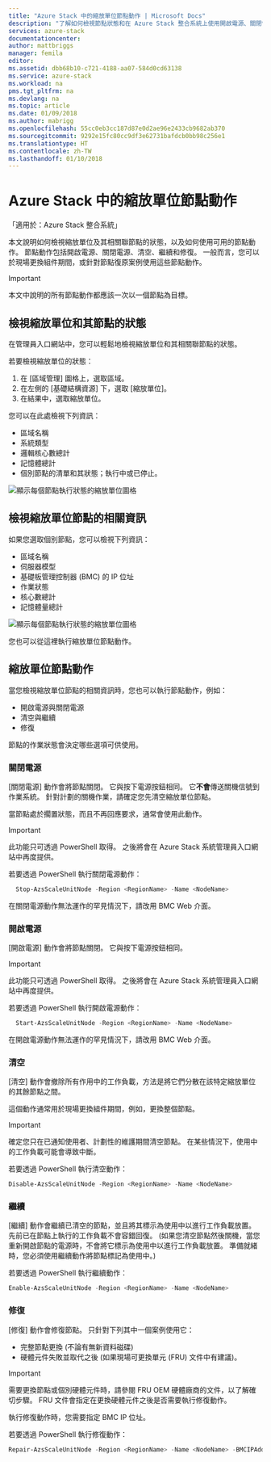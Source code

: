 ```yaml
---
title: "Azure Stack 中的縮放單位節點動作 | Microsoft Docs"
description: "了解如何檢視節點狀態和在 Azure Stack 整合系統上使用開啟電源、關閉電源、清空和繼續節點動作。"
services: azure-stack
documentationcenter: 
author: mattbriggs
manager: femila
editor: 
ms.assetid: dbb68b10-c721-4188-aa07-584d0cd63138
ms.service: azure-stack
ms.workload: na
pms.tgt_pltfrm: na
ms.devlang: na
ms.topic: article
ms.date: 01/09/2018
ms.author: mabrigg
ms.openlocfilehash: 55cc0eb3cc187d87e0d2ae96e2433cb9682ab370
ms.sourcegitcommit: 9292e15fc80cc9df3e62731bafdcb0bb98c256e1
ms.translationtype: HT
ms.contentlocale: zh-TW
ms.lasthandoff: 01/10/2018
---
```

# <a name="scale-unit-node-actions-in-azure-stack"></a>Azure Stack 中的縮放單位節點動作

「適用於：Azure Stack 整合系統」

本文說明如何檢視縮放單位及其相關聯節點的狀態，以及如何使用可用的節點動作。 節點動作包括開啟電源、關閉電源、清空、繼續和修復。 一般而言，您可以於現場更換組件期間，或針對節點復原案例使用這些節點動作。

> [!Important]  
> 本文中說明的所有節點動作都應該一次以一個節點為目標。


## <a name="view-the-status-of-a-scale-unit-and-its-nodes"></a>檢視縮放單位和其節點的狀態

在管理員入口網站中，您可以輕鬆地檢視縮放單位和其相關聯節點的狀態。

若要檢視縮放單位的狀態：

1. 在 [區域管理] 圖格上，選取區域。
2. 在左側的 [基礎結構資源] 下，選取 [縮放單位]。
3. 在結果中，選取縮放單位。
 
您可以在此處檢視下列資訊：

- 區域名稱
- 系統類型
- 邏輯核心數總計
- 記憶體總計
- 個別節點的清單和其狀態；執行中或已停止。

![顯示每個節點執行狀態的縮放單位圖格](media/azure-stack-node-actions/ScaleUnitStatus.PNG)

## <a name="view-information-about-a-scale-unit-node"></a>檢視縮放單位節點的相關資訊

如果您選取個別節點，您可以檢視下列資訊：

- 區域名稱
- 伺服器模型
- 基礎板管理控制器 (BMC) 的 IP 位址
- 作業狀態
- 核心數總計
- 記憶體量總計
 
![顯示每個節點執行狀態的縮放單位圖格](media/azure-stack-node-actions/NodeActions.PNG)

您也可以從這裡執行縮放單位節點動作。

## <a name="scale-unit-node-actions"></a>縮放單位節點動作

當您檢視縮放單位節點的相關資訊時，您也可以執行節點動作，例如：

- 開啟電源與關閉電源
- 清空與繼續
- 修復

節點的作業狀態會決定哪些選項可供使用。

### <a name="power-off"></a>關閉電源

[關閉電源] 動作會將節點關閉。 它與按下電源按鈕相同。 它**不會**傳送關機信號到作業系統。 針對計劃的關機作業，請確定您先清空縮放單位節點。

當節點處於擱置狀態，而且不再回應要求，通常會使用此動作。

> [!Important] 
> 此功能只可透過 PowerShell 取得。 之後將會在 Azure Stack 系統管理員入口網站中再度提供。


若要透過 PowerShell 執行關閉電源動作：

````PowerShell
  Stop-AzsScaleUnitNode -Region <RegionName> -Name <NodeName>
```` 

在關閉電源動作無法運作的罕見情況下，請改用 BMC Web 介面。

### <a name="power-on"></a>開啟電源

[開啟電源] 動作會將節點關閉。 它與按下電源按鈕相同。 

> [!Important] 
> 此功能只可透過 PowerShell 取得。 之後將會在 Azure Stack 系統管理員入口網站中再度提供。

若要透過 PowerShell 執行開啟電源動作：

````PowerShell
  Start-AzsScaleUnitNode -Region <RegionName> -Name <NodeName>
````

在開啟電源動作無法運作的罕見情況下，請改用 BMC Web 介面。

### <a name="drain"></a>清空

[清空] 動作會撤除所有作用中的工作負載，方法是將它們分散在該特定縮放單位的其餘節點之間。

這個動作通常用於現場更換組件期間，例如，更換整個節點。

> [!IMPORTANT]
> 確定您只在已通知使用者、計劃性的維護期間清空節點。 在某些情況下，使用中的工作負載可能會導致中斷。

若要透過 PowerShell 執行清空動作：

  ````PowerShell
  Disable-AzsScaleUnitNode -Region <RegionName> -Name <NodeName>
  ````

### <a name="resume"></a>繼續

[繼續] 動作會繼續已清空的節點，並且將其標示為使用中以進行工作負載放置。 先前已在節點上執行的工作負載不會容錯回復。 (如果您清空節點然後關機，當您重新開啟節點的電源時，不會將它標示為使用中以進行工作負載放置。 準備就緒時，您必須使用繼續動作將節點標記為使用中。)

若要透過 PowerShell 執行繼續動作：

  ````PowerShell
  Enable-AzsScaleUnitNode -Region <RegionName> -Name <NodeName>
  ````

### <a name="repair"></a>修復

[修復] 動作會修復節點。 只針對下列其中一個案例使用它：

- 完整節點更換 (不論有無新資料磁碟)
- 硬體元件失敗並取代之後 (如果現場可更換單元 (FRU) 文件中有建議)。

> [!IMPORTANT]
> 需要更換節點或個別硬體元件時，請參閱 FRU OEM 硬體廠商的文件，以了解確切步驟。 FRU 文件會指定在更換硬體元件之後是否需要執行修復動作。  

執行修復動作時，您需要指定 BMC IP 位址。 

若要透過 PowerShell 執行修復動作：

  ````PowerShell
  Repair-AzsScaleUnitNode -Region <RegionName> -Name <NodeName> -BMCIPAddress <BMCIPAddress>
  ````


